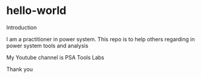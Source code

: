 # hello-world
Introduction

I am a practitioner in power system.
This repo is to help others regarding in power system tools and analysis

My Youtube channel is PSA Tools Labs

Thank you
